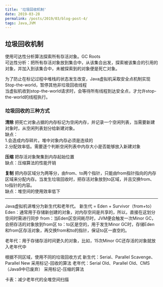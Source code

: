 ```yaml
---
title: '垃圾回收机制'
date: 2019-03-28
permalink: /posts/2019/03/blog-post-4/
tags: Java,JVM
---
```


## 垃圾回收机制

使用可达性分析算法探索所有存活对象。GC Roots<br/>
可达性分析：把所有存活对象放到集合中，从该集合出发，探索被该集合的引用的对象，并加入到该集合中，未被探索到的对象便是死亡对象。

为了防止在标记过程中堆栈的状态发生改变，Java虚拟机采取安全点机制实现Stop-the-world，暂停其他非垃圾回收线程<br/>
当虚拟机收到stop-the-world请求时，会等待所有线程到达安全点，才允许stop-the-world的线程执行。

### 垃圾回收的三种方式
**清除**
把死亡对象占据的内存标记为空闲内存，并记录一个空闲列表，当需要新建对象时，从空闲列表划分给新建对象。<br/>
缺点：<br/>
1.会造成内存碎片。堆中对象内存必须是连续的<br/>
2.分配效率低。需要逐个判断空闲列表中内存大小是否能够放入新建对象
     

**压缩**
把存活对象聚集到内存起始位置<br/>
缺点：压缩算法的性能开销


**复制**
把内存区域分为两等分，由from、to两个指针，只能由from指针指向的内存区域来分配内存。当发生垃圾回收时，把存活对象放到to区域，并且交换from、to指针的内容。<br/>缺点：堆空间的使用效率低下

---

Java虚拟机讲堆分为新生代和老年代。
新生代 = Eden + Survivor（from+to）
Eden：通常用于存储新创建的对象，对内存空间是共享的，所以，直接在这划分空间时需进行同步
from：当Eden区空间耗尽时，JVM便会触发一次Minor GC，会把存活的对象放到from区
to：to区是空的，用于发生Minor GC时，存储Eden和from区存活对象，再交换from和to的指针，保证to区一直空的。

老年代：用于存储存活时间更久的对象，比如，15次Minor GC还存活的对象就放入老年代中


根据不同区域，使用不同的垃圾回收方式
新生代：Serial、Parallel Scavenge、Parallel New  采用标记-回收的算法
老年代：Serial Old、Parallel Old、CMS（Java9中已废弃）  采用标记-压缩的算法

卡表：减少老年代的全堆空间扫描




